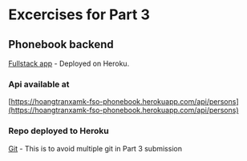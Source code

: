 # Excercises for Part 3
## Phonebook backend
 
[Fullstack app](https://hoangtranxamk-fso-phonebook.herokuapp.com) - Deployed on Heroku.
### Api available at 
 [https://hoangtranxamk-fso-phonebook.herokuapp.com/api/persons](https://hoangtranxamk-fso-phonebook.herokuapp.com/api/persons)
### Repo deployed to Heroku
[Git](https://github.com/hoangtran-97/FSO_Phonebook-Heroku) - This is to avoid multiple git in Part 3 submission
